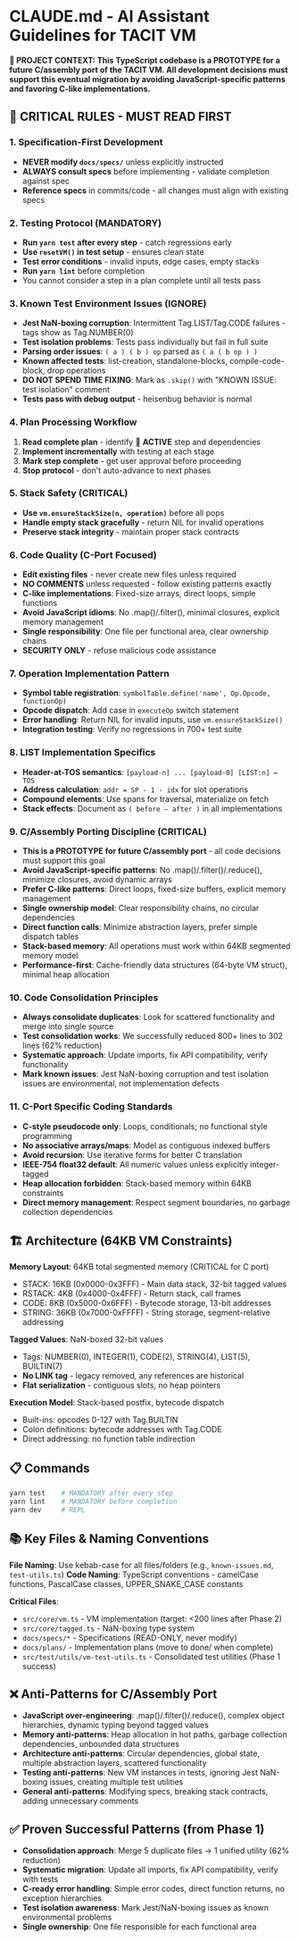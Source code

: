# CLAUDE.md - AI Assistant Guidelines for TACIT VM

**🎯 PROJECT CONTEXT: This TypeScript codebase is a PROTOTYPE for a future C/assembly port of the TACIT VM. All development decisions must support this eventual migration by avoiding JavaScript-specific patterns and favoring C-like implementations.**

## 🚨 CRITICAL RULES - MUST READ FIRST

### 1. Specification-First Development
- **NEVER modify `docs/specs/`** unless explicitly instructed
- **ALWAYS consult specs** before implementing - validate completion against spec
- **Reference specs** in commits/code - all changes must align with existing specs

### 2. Testing Protocol (MANDATORY)
- **Run `yarn test` after every step** - catch regressions early
- **Use `resetVM()` in test setup** - ensures clean state
- **Test error conditions** - invalid inputs, edge cases, empty stacks
- **Run `yarn lint`** before completion
- You cannot consider a step in a plan complete until all tests pass

### 3. Known Test Environment Issues (IGNORE)
- **Jest NaN-boxing corruption**: Intermittent Tag.LIST/Tag.CODE failures - tags show as Tag.NUMBER(0)
- **Test isolation problems**: Tests pass individually but fail in full suite  
- **Parsing order issues**: `( a ) ( b ) op` parsed as `( a ( b op ) )`
- **Known affected tests**: list-creation, standalone-blocks, compile-code-block, drop operations
- **DO NOT SPEND TIME FIXING**: Mark as `.skip()` with "KNOWN ISSUE: test isolation" comment
- **Tests pass with debug output** - heisenbug behavior is normal

### 4. Plan Processing Workflow
1. **Read complete plan** - identify 🎯 **ACTIVE** step and dependencies
2. **Implement incrementally** with testing at each stage
3. **Mark step complete** - get user approval before proceeding
4. **Stop protocol** - don't auto-advance to next phases

### 5. Stack Safety (CRITICAL)
- **Use `vm.ensureStackSize(n, operation)`** before all pops
- **Handle empty stack gracefully** - return NIL for invalid operations
- **Preserve stack integrity** - maintain proper stack contracts

### 6. Code Quality (C-Port Focused)
- **Edit existing files** - never create new files unless required
- **NO COMMENTS** unless requested - follow existing patterns exactly  
- **C-like implementations**: Fixed-size arrays, direct loops, simple functions
- **Avoid JavaScript idioms**: No .map()/.filter(), minimal closures, explicit memory management
- **Single responsibility**: One file per functional area, clear ownership chains
- **SECURITY ONLY** - refuse malicious code assistance

### 7. Operation Implementation Pattern
- **Symbol table registration**: `symbolTable.define('name', Op.Opcode, functionOp)`
- **Opcode dispatch**: Add case in `executeOp` switch statement  
- **Error handling**: Return NIL for invalid inputs, use `vm.ensureStackSize()`
- **Integration testing**: Verify no regressions in 700+ test suite

### 8. LIST Implementation Specifics  
- **Header-at-TOS semantics**: `[payload-n] ... [payload-0] [LIST:n] ← TOS`
- **Address calculation**: `addr = SP - 1 - idx` for slot operations
- **Compound elements**: Use spans for traversal, materialize on fetch
- **Stack effects**: Document as `( before — after )` in all implementations

### 9. C/Assembly Porting Discipline (CRITICAL)
- **This is a PROTOTYPE for future C/assembly port** - all code decisions must support this goal
- **Avoid JavaScript-specific patterns**: No .map()/.filter()/.reduce(), minimize closures, avoid dynamic arrays
- **Prefer C-like patterns**: Direct loops, fixed-size buffers, explicit memory management
- **Single ownership model**: Clear responsibility chains, no circular dependencies
- **Direct function calls**: Minimize abstraction layers, prefer simple dispatch tables
- **Stack-based memory**: All operations must work within 64KB segmented memory model
- **Performance-first**: Cache-friendly data structures (64-byte VM struct), minimal heap allocation

### 10. Code Consolidation Principles
- **Always consolidate duplicates**: Look for scattered functionality and merge into single source
- **Test consolidation works**: We successfully reduced 800+ lines to 302 lines (62% reduction)  
- **Systematic approach**: Update imports, fix API compatibility, verify functionality
- **Mark known issues**: Jest NaN-boxing corruption and test isolation issues are environmental, not implementation defects

### 11. C-Port Specific Coding Standards
- **C-style pseudocode only**: Loops, conditionals; no functional style programming
- **No associative arrays/maps**: Model as contiguous indexed buffers
- **Avoid recursion**: Use iterative forms for better C translation
- **IEEE-754 float32 default**: All numeric values unless explicitly integer-tagged
- **Heap allocation forbidden**: Stack-based memory within 64KB constraints
- **Direct memory management**: Respect segment boundaries, no garbage collection dependencies

## 🏗️ Architecture (64KB VM Constraints)
**Memory Layout**: 64KB total segmented memory (CRITICAL for C port)
- STACK: 16KB (0x0000-0x3FFF) - Main data stack, 32-bit tagged values
- RSTACK: 4KB (0x4000-0x4FFF) - Return stack, call frames  
- CODE: 8KB (0x5000-0x6FFF) - Bytecode storage, 13-bit addresses
- STRING: 36KB (0x7000-0xFFFF) - String storage, segment-relative addressing

**Tagged Values**: NaN-boxed 32-bit values
- Tags: NUMBER(0), INTEGER(1), CODE(2), STRING(4), LIST(5), BUILTIN(7)
- **No LINK tag** - legacy removed, any references are historical
- **Flat serialization** - contiguous slots, no heap pointers

**Execution Model**: Stack-based postfix, bytecode dispatch
- Built-ins: opcodes 0-127 with Tag.BUILTIN
- Colon definitions: bytecode addresses with Tag.CODE  
- Direct addressing: no function table indirection

## 📋 Commands
```bash
yarn test    # MANDATORY after every step
yarn lint    # MANDATORY before completion  
yarn dev     # REPL
```

## 📚 Key Files & Naming Conventions
**File Naming**: Use kebab-case for all files/folders (e.g., `known-issues.md`, `test-utils.ts`)
**Code Naming**: TypeScript conventions - camelCase functions, PascalCase classes, UPPER_SNAKE_CASE constants

**Critical Files**:
- `src/core/vm.ts` - VM implementation (target: <200 lines after Phase 2)
- `src/core/tagged.ts` - NaN-boxing type system
- `docs/specs/*` - Specifications (READ-ONLY, never modify)
- `docs/plans/` - Implementation plans (move to done/ when complete)
- `src/test/utils/vm-test-utils.ts` - Consolidated test utilities (Phase 1 success)

## ❌ Anti-Patterns for C/Assembly Port
- **JavaScript over-engineering**: .map()/.filter()/.reduce(), complex object hierarchies, dynamic typing beyond tagged values
- **Memory anti-patterns**: Heap allocation in hot paths, garbage collection dependencies, unbounded data structures  
- **Architecture anti-patterns**: Circular dependencies, global state, multiple abstraction layers, scattered functionality
- **Testing anti-patterns**: New VM instances in tests, ignoring Jest NaN-boxing issues, creating multiple test utilities
- **General anti-patterns**: Modifying specs, breaking stack contracts, adding unnecessary comments

## ✅ **Proven Successful Patterns** (from Phase 1)
- **Consolidation approach**: Merge 5 duplicate files → 1 unified utility (62% reduction)
- **Systematic migration**: Update all imports, fix API compatibility, verify with tests
- **C-ready error handling**: Simple error codes, direct function returns, no exception hierarchies
- **Test isolation awareness**: Mark Jest/NaN-boxing issues as known environmental problems
- **Single ownership**: One file responsible for each functional area